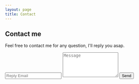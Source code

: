 ```yaml
---
layout: page
title: Contact
---
```


## Contact me

Feel free to contact me for any question, I'll reply you asap.

<form
  action="https://formspree.io/f/xwkypgkw"
  method="POST"
>
	<input type="email" name="_replyto" id="email-address" placeholder="Reply Email" required="">
    <textarea rows="5" name="message" id="message" placeholder="Message" required=""></textarea>
    <input type="submit" value="Send">
</form>
